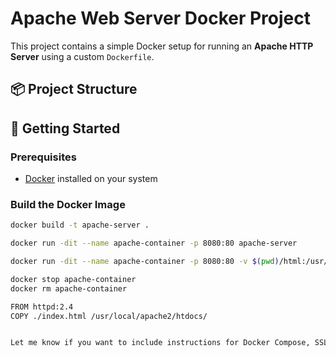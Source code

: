 # Apache Web Server Docker Project

This project contains a simple Docker setup for running an **Apache HTTP Server** using a custom `Dockerfile`.

## 📦 Project Structure



## 🚀 Getting Started

### Prerequisites

- [Docker](https://www.docker.com/get-started) installed on your system

### Build the Docker Image

```bash
docker build -t apache-server .

docker run -dit --name apache-container -p 8080:80 apache-server

docker run -dit --name apache-container -p 8080:80 -v $(pwd)/html:/usr/local/apache2/htdocs/ apache-server

docker stop apache-container
docker rm apache-container

FROM httpd:2.4
COPY ./index.html /usr/local/apache2/htdocs/


Let me know if you want to include instructions for Docker Compose, SSL support, or other features!

